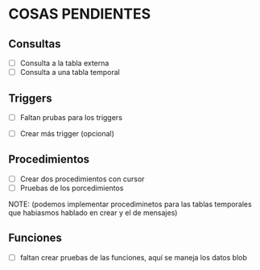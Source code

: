 # COSAS PENDIENTES

## Consultas

- [ ] Consulta a la tabla externa
- [ ] Consulta a una tabla temporal

## Triggers


- [ ] Faltan prubas para los triggers

- [ ] Crear más trigger (opcional)

## Procedimientos

- [ ] Crear dos procedimientos con cursor
- [ ] Pruebas de los porcedimientos

NOTE: (podemos implementar procediminetos para las tablas temporales que habiasmos hablado en crear y el de mensajes)

## Funciones

- [ ] faltan crear pruebas de las funciones, aquí se maneja los datos blob